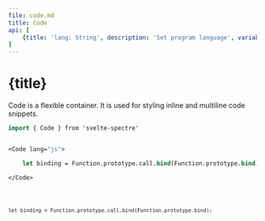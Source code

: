 ```yaml
---
file: code.md
title: Code
api: [
	{title: 'lang: String', description: 'Set program language', variables: 'js | php | go | rust | python ...'},
]
---
```


<script>
    import { Code } from '$lib'
</script>

# {title}

Code is a flexible container. It is used for styling inline and multiline code snippets.

```sv
import { Code } from 'svelte-spectre'


<Code lang="js">

	let binding = Function.prototype.call.bind(Function.prototype.bind);

</Code>
```

<Code lang="js">

    let binding = Function.prototype.call.bind(Function.prototype.bind);

</Code>
